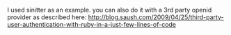 I used sinitter as an example.
you can also do it with a 3rd party openid provider as described here: http://blog.saush.com/2009/04/25/third-party-user-authentication-with-ruby-in-a-just-few-lines-of-code